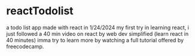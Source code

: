 # reactTodolist
a todo list app made with react in 1/24/2024
my first try in learning react, i just followed a 40 min video on react by web dev simplified (learn react in 40 minutes)
imma try to learn more by watching a full tutorial offered by freecodecamp.


